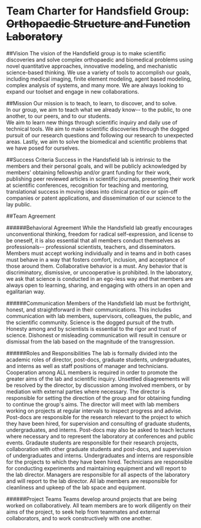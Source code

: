 # Team Charter for Handsfield Group: ~~Orthopaedic Structure and Function Laboratory~~

##Vision
The vision of the Handsfield group is to make scientific discoveries and solve complex orthopaedic and biomedical problems
using novel quantitative approaches, innovative modeling, and mechanistic science-based thinking. 
We use a variety of tools to accomplish our goals, including medical imaging, finite element modeling, agent based modeling,
complex analysis of systems, and many more. We are always looking to expand our toolset and engage in new collaborations.

##Mission
Our mission is to teach, to learn, to discover, and to solve.  
In our group, we aim to teach what we already know-- to the public, to one another, to our peers, and to our students.  
We aim to learn new things through scientific inquiry and daily use of technical tools.
We aim to make scientific discoveries through the dogged pursuit of our research questions and following our research to unexpected areas.
Lastly, we aim to solve the biomedical and scientific problems that we have posed for ourselves.

##Success Criteria
Success in the Handsfield lab is intrinsic to the members and their personal goals, and will be publicly acknowledged by members'
obtaining fellowship and/or grant funding for their work, publishing peer reviewed articles in scientific journals, presenting 
their work at scientific conferences, recognition for teaching and mentoring, translational success in moving ideas into clinical practice
or spin-off companies or patent applications, and dissemimation of our science to the lay public.

##Team Agreement

######Behavioral Agreement
While the Handsfield lab greatly encourages unconventional thinking, freedom for radical self-expression, and license to be oneself, it is 
also essential that all members conduct themselves as professionals-- professional scientists, teachers, and disseminators. Members must
accept working individually and in teams and in both cases must behave in a way that fosters comfort, inclusion, and acceptance of those 
around them. Collaborative behavior is a must. Any behavior that is discriminatory, dismissive, or uncooperative is prohibited. In the 
laboratory, we ask that science is conducted in an ego-less way and that members are always open to learning, sharing, and engaging with
others in an open and egalitarian way.

######Communication
Members of the Handsfield lab must be forthright, honest, and straightforward in their communications. This includes communication with lab
members, supervisors, colleagues, the public, and the scientific community. Science is the dogged pursuit of the truth. Honesty among and by
scientists is essential to the rigor and trust of science. Dishonest or misleading communication will result in censure or dismissal from 
the lab based on the magnitude of the transgression.

######Roles and Responsibilities 
The lab is formally divided into the academic roles of director, post-docs, graduate students, undergraduates, and interns as well as
staff positions of manager and technicians. Cooperation among ALL members is required in order to promote the greater aims of the 
lab and scientific inquiry. Unsettled disagreements will be resolved by the director, by discussion among involved members, or by 
mediation with external parties where necessary. The director is responsible for setting the direction of the group and for obtaining
funding to continue the group's aims. The director will meet with lab members working on projects at regular intervals to inspect
progress and advise. Post-docs are responsible for the research relevant to the project to which they have been hired, for supervision
and consulting of graduate students, undergraduates, and interns. Post-docs may also be asked to teach lectures where necessary and to
represent the laboratory at conferences and public events. Gradaute students are responsible for their research projects, collaboration
with other graduate students and post-docs, and supervision of undergraduates and interns. Undergraduates and interns are responsible 
for the projects to which they have been hired. Technicians are responsible for conducting experiments and maintaining equipment and
will report to the lab director. Managers are responsible for all aspects of the laboratory and will report to the lab director.
All lab members are responsible for cleanliness and upkeep of the lab space and equipment.

######Project Teams
Teams develop around projects that are being worked on collaboratively. All team members are to work diligently on their aims of the
project, to seek help from teammates and external collaborators, and to work constructively with one another.

